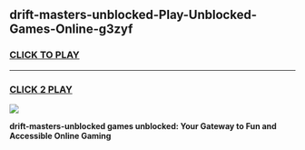 
## drift-masters-unblocked-Play-Unblocked-Games-Online-g3zyf
<h3>
<a href="https://premium76.site?title=drift-masters-unblocked&ref=25A">CLICK TO PLAY</a></h3>
<hr>

<h3>
<a href="https://premium76.site?title=drift-masters-unblocked&ref=25A">CLICK 2 PLAY</a>
  
</h3>

<a href="https://premium76.site?title=drift-masters-unblocked&ref=25A"><img src="https://clearcache.store/games.png"></a>


**drift-masters-unblocked games unblocked: Your Gateway to Fun and Accessible Online Gaming**
